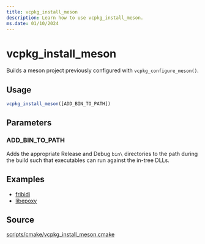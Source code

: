 ```yaml
---
title: vcpkg_install_meson
description: Learn how to use vcpkg_install_meson.
ms.date: 01/10/2024
---
```

# vcpkg_install_meson

Builds a meson project previously configured with `vcpkg_configure_meson()`.

## Usage

```cmake
vcpkg_install_meson([ADD_BIN_TO_PATH])
```

## Parameters

### ADD_BIN_TO_PATH

Adds the appropriate Release and Debug `bin\` directories to the path during the build such that executables can run against the in-tree DLLs.

## Examples

- [fribidi](https://github.com/Microsoft/vcpkg/blob/master/ports/fribidi/portfile.cmake)
- [libepoxy](https://github.com/Microsoft/vcpkg/blob/master/ports/libepoxy/portfile.cmake)

## Source

[scripts/cmake/vcpkg\_install\_meson.cmake](https://github.com/Microsoft/vcpkg/blob/master/scripts/cmake/vcpkg_install_meson.cmake)

